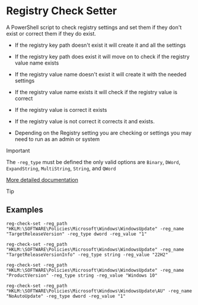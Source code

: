 # Registry Check Setter
A PowerShell script to check registry settings and set them if they don't exist or correct them if they do exist.

- If the registry key path doesn't exist it will create it and all the settings
- If the registry key path does exist it will move on to check if the registry value name exists
- If the registry value name doesn't exist it will create it with the needed settings
- If the registry value name exists it will check if the registry value is correct
- If the registry value is correct it exists
- If the registry value is not correct it corrects it and exists.

- Depending on the Registry setting you are checking or settings you may need to run as an admin or system

> [!IMPORTANT]
> The `-reg_type` must be defined the only valid options are `Binary`, `DWord`, `ExpandString`, `MultiString`, `String`, and `QWord`

[More detailed documentation](https://thedxt.ca/2024/04/registry-check-setter/)


> [!TIP]
> ## Examples
> 
> `reg-check-set -reg_path "HKLM:\SOFTWARE\Policies\Microsoft\Windows\WindowsUpdate" -reg_name "TargetReleaseVersion" -reg_type dword -reg_value "1"`
>
> `reg-check-set -reg_path "HKLM:\SOFTWARE\Policies\Microsoft\Windows\WindowsUpdate" -reg_name "TargetReleaseVersionInfo" -reg_type string -reg_value "22H2"`
>
> `reg-check-set -reg_path "HKLM:\SOFTWARE\Policies\Microsoft\Windows\WindowsUpdate" -reg_name "ProductVersion" -reg_type string -reg_value "Windows 10"`
>
> `reg-check-set -reg_path "HKLM:\SOFTWARE\Policies\Microsoft\Windows\WindowsUpdate\AU" -reg_name "NoAutoUpdate" -reg_type dword -reg_value "1"`

